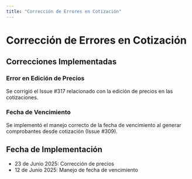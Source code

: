 ```yaml
---
title: "Corrección de Errores en Cotización"
---
```


# Corrección de Errores en Cotización

## Correcciones Implementadas

### Error en Edición de Precios
Se corrigió el Issue #317 relacionado con la edición de precios en las cotizaciones.

### Fecha de Vencimiento
Se implementó el manejo correcto de la fecha de vencimiento al generar comprobantes desde cotización (Issue #309).

## Fecha de Implementación
- 23 de Junio 2025: Corrección de precios
- 12 de Junio 2025: Manejo de fecha de vencimiento